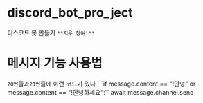 # discord_bot_pro_ject
디스코드 봇 만들기
`**지우 참여!**`

# 메시지 기능 사용법
`20번`줄과`21번`줄에 이런 코드가 있다
```if message.content == "!안녕" or message.content == "!안녕하세요":``
        await message.channel.send
```

